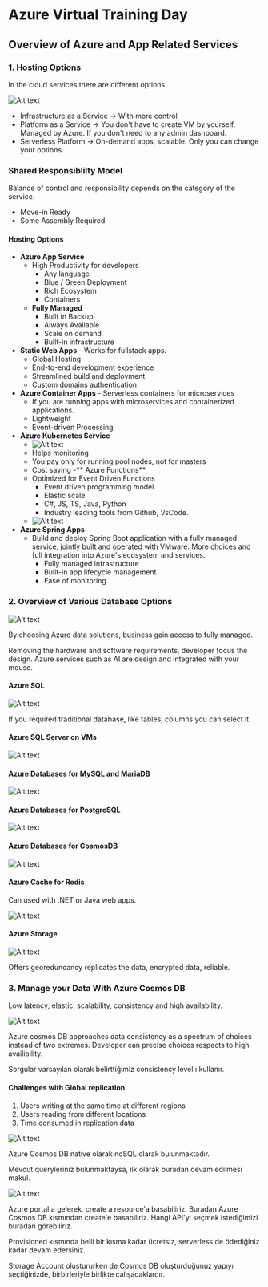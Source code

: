 # Azure Virtual Training Day

## Overview of Azure and App Related Services

### 1. Hosting Options

In the cloud services there are different options.

![Alt text](image-7.png)

- Infrastructure as a Service -> With more control
- Platform as a Service -> You don't have to create VM by yourself. Managed by Azure. If you don't need to any admin dashboard.
- Serverless Platform -> On-demand apps, scalable. Only you can change your options.

### Shared Responsiblilty Model

Balance of control and responsibility depends on the category of the service.
- Move-in Ready
- Some Assembly Required

#### Hosting Options

- **Azure App Service**
  - High Productivity for developers
    - Any language
    - Blue / Green Deployment
    - Rich Ecosystem
    - Containers
  - **Fully Managed**
    - Built in Backup
    - Always Available
    - Scale on demand
    - Built-in infrastructure
- **Static Web Apps** - Works for fullstack apps.
  - Global Hosting
  - End-to-end development experience
  - Streamlined build and deployment
  - Custom domains authentication
- **Azure Container Apps** - Serverless containers for microservices
  - If you are running apps with microservices and containerized applications.
  - Lightweight
  - Event-driven Processing
- **Azure Kubernetes Service**
  - ![Alt text](image-8.png)
  - Helps monitoring
  - You pay only for running pool nodes, not for masters
  - Cost saving
-** Azure Functions**
  - Optimized for Event Driven Functions
    - Event driven programming model
    - Elastic scale
    - C#, JS, TS, Java, Python
    - Industry leading tools from Github, VsCode.
  - ![Alt text](image-9.png)
- **Azure Spring Apps**
  - Build and deploy Spring Boot application with a fully managed service, jointly built and operated with VMware. More choices and full integration into Azure's ecosystem and services.
    - Fully managed infrastructure
    - Built-in app lifecycle management
    - Ease of monitoring


### 2. Overview of Various Database Options

![Alt text](image-10.png)

By choosing Azure data solutions, business gain access to fully managed. 

Removing the hardware and software requirements, developer focus the design. Azure services such as AI are design and integrated with your mouse. 

#### Azure SQL

![Alt text](image-13.png)

If you required traditional database, like tables, columns you can select it.

#### Azure SQL Server on VMs

![Alt text](image-12.png)

#### Azure Databases for MySQL and MariaDB

![Alt text](image-14.png)

#### Azure Databases for PostgreSQL

![Alt text](image-15.png)

#### Azure Databases for CosmosDB

![Alt text](image-16.png)

#### Azure Cache for Redis

Can used with .NET or Java web apps.

![Alt text](image-17.png)

#### Azure Storage

![Alt text](image-18.png)

Offers georeduncancy replicates the data, encrypted data, reliable.

### 3. Manage your Data With Azure Cosmos DB

Low latency, elastic, scalability, consistency and high availability.

![Alt text](image-19.png)

Azure cosmos DB approaches data consistency as a spectrum of choices instead of two extremes. Developer can precise choices respects to high availibility.

Sorgular varsayılan olarak belirttiğimiz consistency level'ı kullanır.

#### Challenges with Global replication
1. Users writing at the same time at different regions
2. Users reading from different locations
3. Time consumed in replication data

![Alt text](image-21.png)

Azure Cosmos DB native olarak noSQL olarak bulunmaktadır. 

Mevcut queryleriniz bulunmaktaysa, ilk olarak buradan devam edilmesi makul.

![Alt text](image-20.png)

Azure portal'a gelerek, create a resource'a basabiliriz. Buradan Azure Cosmos DB kısmından create'e basabiliriz. Hangi API'yi seçmek istediğimizi buradan görebiliriz. 

Provisioned kısmında belli bir kısma kadar ücretsiz, serverless'de ödediğiniz kadar devam edersiniz.

Storage Account oluştururken de Cosmos DB oluşturduğunuz yapıyı seçtiğinizde, birbirleriyle birlikte çalışacaklardır.
